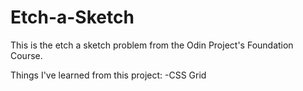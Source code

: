 # Etch-a-Sketch

This is the etch a sketch problem from the Odin Project's Foundation Course.

Things I've learned from this project:
-CSS Grid